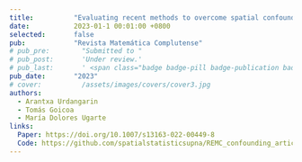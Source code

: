 ```yaml
---
title:          "Evaluating recent methods to overcome spatial confounding"
date:           2023-01-1 00:01:00 +0800
selected:       false
pub:            "Revista Matemática Complutense"
# pub_pre:        "Submitted to "
# pub_post:       'Under review.'
# pub_last:       ' <span class="badge badge-pill badge-publication badge-success">Spotlight</span>'
pub_date:       "2023"
# cover:          /assets/images/covers/cover3.jpg
authors:
  - Arantxa Urdangarin
  - Tomás Goicoa
  - María Dolores Ugarte
links:
  Paper: https://doi.org/10.1007/s13163-022-00449-8
  Code: https://github.com/spatialstatisticsupna/REMC_confounding_article
---
```







